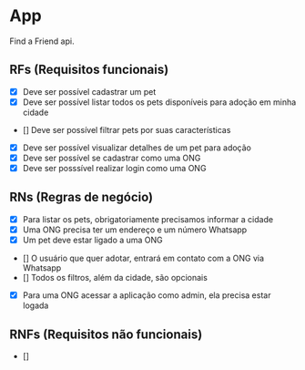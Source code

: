 # App

Find a Friend api.

## RFs (Requisitos funcionais)

- [x] Deve ser possível cadastrar um pet
- [x] Deve ser possível listar todos os pets disponíveis para adoção em minha cidade
- [] Deve ser possível filtrar pets por suas características
- [x] Deve ser possível visualizar detalhes de um pet para adoção
- [x] Deve ser possível se cadastrar como uma ONG
- [x] Deve ser posssível realizar login como uma ONG

## RNs (Regras de negócio)

- [x] Para listar os pets, obrigatoriamente precisamos informar a cidade
- [x] Uma ONG precisa ter um endereço e um número Whatsapp
- [x] Um pet deve estar ligado a uma ONG
- [] O usuário que quer adotar, entrará em contato com a ONG via Whatsapp
- [] Todos os filtros, além da cidade, são opcionais
- [x] Para uma ONG acessar a aplicação como admin, ela precisa estar logada

## RNFs (Requisitos não funcionais)

- []
